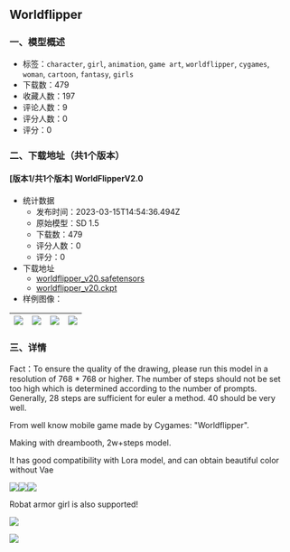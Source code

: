 ## Worldflipper 
### 一、模型概述

- 标签：`character`, `girl`, `animation`, `game art`, `worldflipper`, `cygames`, `woman`, `cartoon`, `fantasy`, `girls`
- 下载数：479
- 收藏人数：197
- 评论人数：9
- 评分人数：0
- 评分：0

### 二、下载地址（共1个版本）

#### [版本1/共1个版本] WorldFlipperV2.0

- 统计数据
  - 发布时间：2023-03-15T14:54:36.494Z
  - 原始模型：SD 1.5
  - 下载数：479
  - 评分人数：0
  - 评分：0
- 下载地址
  - [worldflipper_v20.safetensors](https://civitai.com/api/download/models/8623)
  - [worldflipper_v20.ckpt](https://civitai.com/api/download/models/8623?type=Model&format=PickleTensor&size=full&fp=fp16)
- 样例图像：

| <img src="https://image.civitai.com/xG1nkqKTMzGDvpLrqFT7WA/0f577a25-b72c-4dd1-907a-c343d998ab00/width=450/82081.jpeg" /> | <img src="https://image.civitai.com/xG1nkqKTMzGDvpLrqFT7WA/83eb3d3a-67ec-4358-39a4-0fb53716c000/width=450/82080.jpeg" /> | <img src="https://image.civitai.com/xG1nkqKTMzGDvpLrqFT7WA/04fafeab-3ff7-42e8-2268-167e56ee1c00/width=450/82073.jpeg" /> | <img src="https://image.civitai.com/xG1nkqKTMzGDvpLrqFT7WA/dcb26dc9-deb8-4c6d-625a-59b700c28e00/width=450/82088.jpeg" /> |
| ---- | ---- | ---- | ---- |


### 三、详情
<p>Fact：To ensure the quality of the drawing, please run this model in a resolution of 768 * 768 or higher. The number of steps should not be set too high which is determined according to the number of prompts. Generally, 28 steps are sufficient for euler a method. 40 should be very well.</p><p>From well know mobile game made by Cygames: "Worldflipper".</p><p>Making with dreambooth, 2w+steps model.</p><p>It has good compatibility with Lora model, and can obtain beautiful color without Vae</p><img src="https://imagecache.civitai.com/xG1nkqKTMzGDvpLrqFT7WA/d7b6f099-847c-4ff8-7088-3110ae409700/width=525" /><img src="https://imagecache.civitai.com/xG1nkqKTMzGDvpLrqFT7WA/7b41fcf1-64f1-4880-1b79-0e19a6a4f600/width=525" /><img src="https://imagecache.civitai.com/xG1nkqKTMzGDvpLrqFT7WA/93e863aa-7c5c-458d-1913-042ecc57aa00/width=525" /><p>Robat armor girl is also supported!</p><img src="https://imagecache.civitai.com/xG1nkqKTMzGDvpLrqFT7WA/1b89e912-aba7-4ab6-41ab-39da38fc5f00/width=525" /><p></p><p></p><img src="https://imagecache.civitai.com/xG1nkqKTMzGDvpLrqFT7WA/fb4ae52d-9506-4ac1-db6a-6e2897d95c00/width=525" />